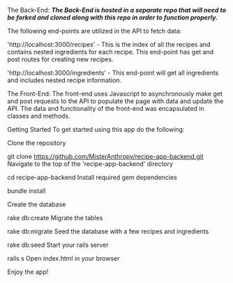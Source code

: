 The Back-End:
***The Back-End is hosted in a separate repo that will need to be forked and cloned along with this repo in order to function properly.*** 

The following end-points are utilized in the API to fetch data:

'http://localhost:3000/recipes' - This is the index of all the recipes and contains nested ingredients for each recipe. This end-point has get and post routes for creating new recipes.

'http://localhost:3000/ingredients' - This end-point will get all ingredients and includes nested recipe information.

The Front-End:
The front-end uses Javascript to asynchronously make get and post requests to the API to populate the page with data and update the API. The data and functionality of the front-end was encapsulated in classes and methods.


Getting Started
To get started using this app do the following:

Clone the repository

git clone https://github.com/MisterAnthropy/recipe-app-backend.git
Navigate to the top of the 'recipe-app-backend' directory

cd recipe-app-backend
Install required gem dependencies

bundle install

Create the database

rake db:create
Migrate the tables

rake db:migrate
Seed the database with a few recipes and ingredients

rake db:seed
Start your rails server

rails s
Open index.html in your browser

Enjoy the app!